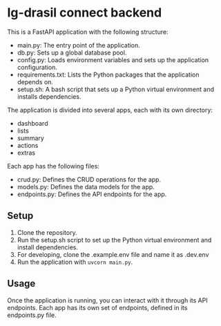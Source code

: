 # Ig-drasil connect backend

This is a FastAPI application with the following structure:

- main.py: The entry point of the application.
- db.py: Sets up a global database pool.
- config.py: Loads environment variables and sets up the application configuration.
- requirements.txt: Lists the Python packages that the application depends on.
- setup.sh: A bash script that sets up a Python virtual environment and installs dependencies.

The application is divided into several apps, each with its own directory:

- dashboard
- lists
- summary
- actions
- extras

Each app has the following files:

- crud.py: Defines the CRUD operations for the app.
- models.py: Defines the data models for the app.
- endpoints.py: Defines the API endpoints for the app.

## Setup

1. Clone the repository.
2. Run the setup.sh script to set up the Python virtual environment and install dependencies.
3. For developing, clone the .example.env file and name it as .dev.env
4. Run the application with `uvcorn main.py`.

## Usage

Once the application is running, you can interact with it through its API endpoints. Each app has its own set of endpoints, defined in its endpoints.py file.